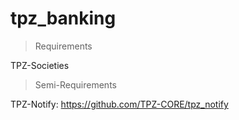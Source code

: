 # tpz_banking

> Requirements

TPZ-Societies

> Semi-Requirements

TPZ-Notify: https://github.com/TPZ-CORE/tpz_notify

